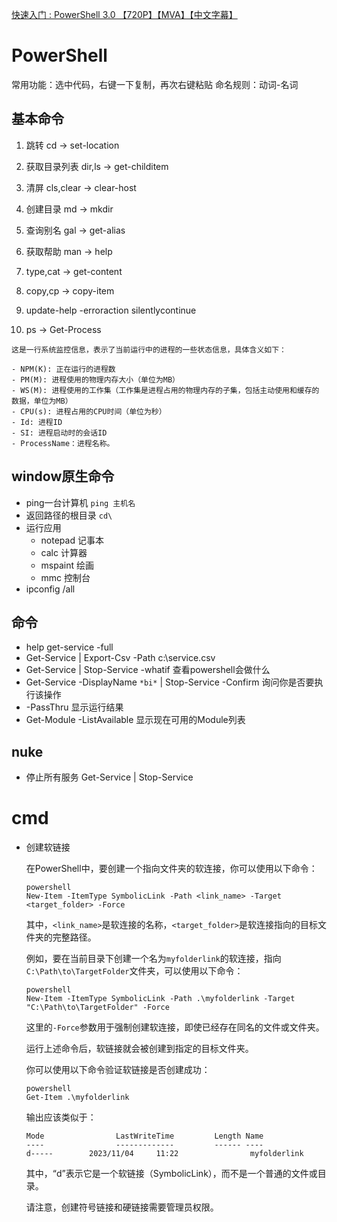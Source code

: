 [快速入门 : PowerShell 3.0 【720P】【MVA】【中文字幕】](https://www.bilibili.com/video/BV1sx411p7xt)

# PowerShell

常用功能：选中代码，右键一下复制，再次右键粘贴
命名规则：动词-名词

## 基本命令

1. 跳转 cd -> set-location

2. 获取目录列表 dir,ls -> get-childitem

3. 清屏 cls,clear -> clear-host

4. 创建目录 md -> mkdir

5. 查询别名 gal -> get-alias

6. 获取帮助 man -> help

7. type,cat -> get-content

8. copy,cp -> copy-item

9. update-help -erroraction silentlycontinue

10.  ps -> Get-Process

    这是一行系统监控信息，表示了当前运行中的进程的一些状态信息，具体含义如下：

    - NPM(K): 正在运行的进程数
    - PM(M): 进程使用的物理内存大小（单位为MB）
    - WS(M): 进程使用的工作集（工作集是进程占用的物理内存的子集，包括主动使用和缓存的数据，单位为MB）
    - CPU(s): 进程占用的CPU时间（单位为秒）
    - Id: 进程ID
    - SI: 进程启动时的会话ID
    - ProcessName：进程名称。

## window原生命令

- ping一台计算机 `ping 主机名`
- 返回路径的根目录 `cd\`
- 运行应用
  - notepad 记事本
  - calc 计算器
  - mspaint 绘画
  - mmc 控制台
- ipconfig /all

## 命令
- help get-service -full
- Get-Service | Export-Csv -Path c:\service.csv
- Get-Service | Stop-Service -whatif 查看powershell会做什么
- Get-Service -DisplayName `*bi*` | Stop-Service -Confirm 询问你是否要执行该操作
- -PassThru 显示运行结果
- Get-Module -ListAvailable 显示现在可用的Module列表

## nuke
- 停止所有服务 Get-Service | Stop-Service

# cmd

- 创建软链接

  在PowerShell中，要创建一个指向文件夹的软连接，你可以使用以下命令：

  ```
  powershell
  New-Item -ItemType SymbolicLink -Path <link_name> -Target <target_folder> -Force
  ```

  其中，`<link_name>`是软连接的名称，`<target_folder>`是软连接指向的目标文件夹的完整路径。

  例如，要在当前目录下创建一个名为`myfolderlink`的软连接，指向`C:\Path\to\TargetFolder`文件夹，可以使用以下命令：

  ```
  powershell
  New-Item -ItemType SymbolicLink -Path .\myfolderlink -Target "C:\Path\to\TargetFolder" -Force
  ```

  这里的`-Force`参数用于强制创建软连接，即使已经存在同名的文件或文件夹。

  运行上述命令后，软链接就会被创建到指定的目标文件夹。

  你可以使用以下命令验证软链接是否创建成功：

  ```
  powershell
  Get-Item .\myfolderlink
  ```

  输出应该类似于：

  ```
  Mode                LastWriteTime         Length Name
  ----                -------------         ------ ----
  d-----        2023/11/04     11:22                myfolderlink
  ```

  其中，“d”表示它是一个软链接（SymbolicLink），而不是一个普通的文件或目录。

  请注意，创建符号链接和硬链接需要管理员权限。
